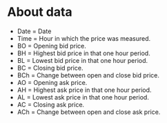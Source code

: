 # About data

- Date = Date
- Time = Hour in which the price was measured.
- BO = Opening bid price.
- BH = Highest bid price in that one hour period.
- BL = Lowest bid price in that one hour period.
- BC = Closing bid price.
- BCh = Change between open and close bid price.
- AO = Opening ask price.
- AH = Highest ask price in that one hour period.
- AL = Lowest ask price in that one hour period.
- AC = Closing ask price.
- ACh = Change between open and close ask price.
